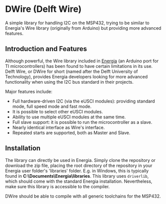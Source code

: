 # DWire (Delft Wire)
A simple library for handling I2C on the MSP432, trying to be similar to Energia's Wire library (originally from Arduino) but providing more advanced features.

## Introduction and Features

Although powerful, the Wire library included in [Energia](http://energia.nu/) (an Arduino port for TI microcontrollers) has been found to have certain limitations in its use. Delft Wire, or DWire for short (named after the Delft University of Technology), provides Energia developers looking for more advanced functionality when using the I2C bus standard in their projects.

Major features include:
- Full hardware-driven I2C (via the eUSCI modules): providing standard mode, full speed mode and fast mode.
- It is possible to select other eUSCI modules. 
- Ability to use multiple eUSCI modules at the same time.
- Full slave support: it is possible to run the microcontroller as a slave.
- Nearly identical interface as Wire's interface.
- Repeated starts are supported, both as Master and Slave.

## Installation

The library can directly be used in Energia. Simply clone the repository or download the zip file, placing the root directory of the repository in your Energia user folder's 'libraries' folder. E.g. in Windows, this is typically found in **C:\Documents\Energia\libraries**. This library uses `driverlib`, which should come with the standard Energia installation. Nevertheless, make sure this library is accessible to the compiler.

DWire should be able to compile with all generic toolchains for the MSP432.
